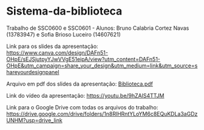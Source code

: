 # Sistema-da-biblioteca
Trabalho de SSC0600 e SSC0601 - Alunos: Bruno Calabria Cortez Navas (13783947) e Sofia Brioso Luceiro (14607621)

Link para os slides da apresentação: https://www.canva.com/design/DAFn51-OHpE/sEJSjutpyYJwVVgE51eipA/view?utm_content=DAFn51-OHpE&utm_campaign=share_your_design&utm_medium=link&utm_source=shareyourdesignpanel

Arquivo em pdf dos slides da apresentação: [Biblioteca.pdf](https://github.com/bruno-navas/Sistema-da-biblioteca/files/12032610/Biblioteca.pdf)

Link do vídeo da apresentação: https://youtu.be/9hZAlS4TTJM

Link para o Google Drive com todas os arquivos do trabalho: https://drive.google.com/drive/folders/1n8RlHRntYLoYM6c8EQuKDLa3aGDzUNHM?usp=drive_link

